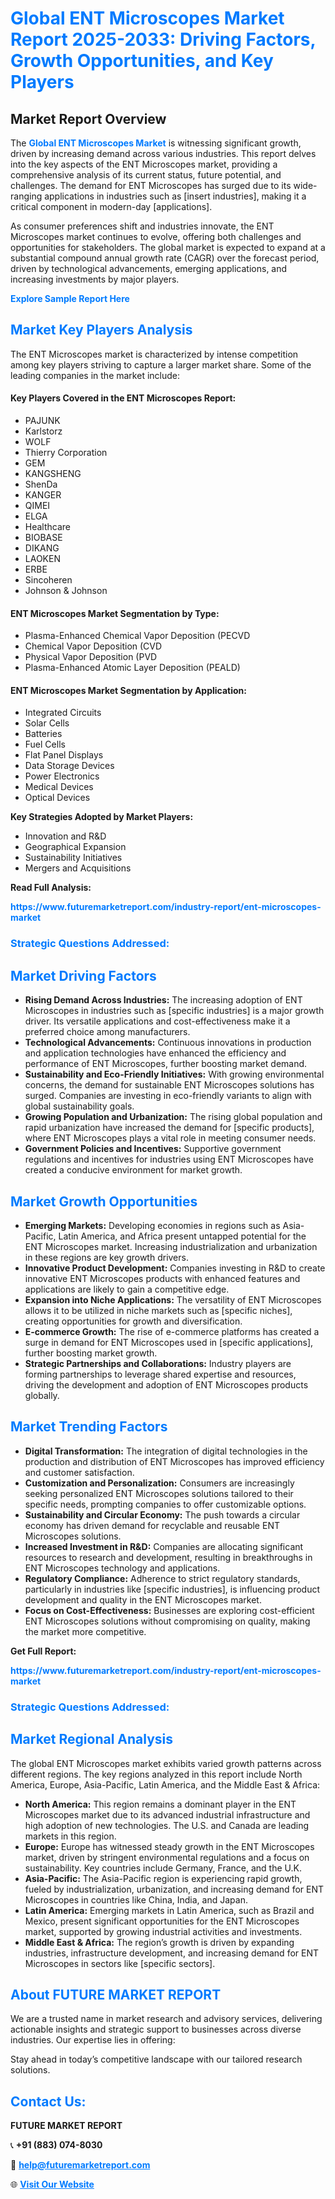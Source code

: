 <h1 style="color: #007BFF;">Global ENT Microscopes Market Report 2025-2033: Driving Factors, Growth Opportunities, and Key Players</h1>

<section id="overview">
<h2>Market Report Overview</h2>
<p>The <a href="https://www.futuremarketreport.com/industry-report/ent-microscopes-market" style="color: #007BFF; text-decoration: none;"><strong>Global ENT Microscopes Market</strong></a> is witnessing significant growth, driven by increasing demand across various industries. This report delves into the key aspects of the ENT Microscopes market, providing a comprehensive analysis of its current status, future potential, and challenges. The demand for ENT Microscopes has surged due to its wide-ranging applications in industries such as [insert industries], making it a critical component in modern-day [applications].</p>
<p>As consumer preferences shift and industries innovate, the ENT Microscopes market continues to evolve, offering both challenges and opportunities for stakeholders. The global market is expected to expand at a substantial compound annual growth rate (CAGR) over the forecast period, driven by technological advancements, emerging applications, and increasing investments by major players.</p>
</section>

<section id="overview">
<p><a href="https://www.futuremarketreport.com/request-sample/reportId=33871" style="color: #007BFF; text-decoration: none;"><strong>Explore Sample Report Here</strong></a></p>
</section>

<section id="key-players">
<h2 style="color: #007BFF;">Market Key Players Analysis</h2>
<p>The ENT Microscopes market is characterized by intense competition among key players striving to capture a larger market share. Some of the leading companies in the market include:</p>
<h4>Key Players Covered in the ENT Microscopes Report:</h4>
<ul><li>PAJUNK</li><li>Karlstorz</li><li>WOLF</li><li>Thierry Corporation</li><li>GEM</li><li>KANGSHENG</li><li>ShenDa</li><li>KANGER</li><li>QIMEI</li><li>ELGA</li><li>Healthcare</li><li>BIOBASE</li><li>DIKANG</li><li>LAOKEN</li><li>ERBE</li><li>Sincoheren</li><li>Johnson &amp; Johnson</li></ul>
<h4>ENT Microscopes Market Segmentation by Type:</h4>
<ul><li>Plasma-Enhanced Chemical Vapor Deposition (PECVD</li><li>Chemical Vapor Deposition (CVD</li><li>Physical Vapor Deposition (PVD</li><li>Plasma-Enhanced Atomic Layer Deposition (PEALD)</li></ul>

<h4>ENT Microscopes Market Segmentation by Application:</h4>
<ul><li>Integrated Circuits</li><li>Solar Cells</li><li>Batteries</li><li>Fuel Cells</li><li>Flat Panel Displays</li><li>Data Storage Devices</li><li>Power Electronics</li><li>Medical Devices</li><li>Optical Devices</li></ul>
<p><strong>Key Strategies Adopted by Market Players:</strong></p>
<ul>
<li>Innovation and R&D</li>
<li>Geographical Expansion</li>
<li>Sustainability Initiatives</li>
<li>Mergers and Acquisitions</li>
</ul>
</section>

<section>
<p><strong>Read Full Analysis: </strong></p><a href="https://www.futuremarketreport.com/industry-report/ent-microscopes-market" style="color: #007BFF; text-decoration: none;"><strong>https://www.futuremarketreport.com/industry-report/ent-microscopes-market</strong></a>
<h3 style="color: #007BFF;">Strategic Questions Addressed:</h3>
</section>

<section id="driving-factors">
<h2 style="color: #007BFF;">Market Driving Factors</h2>
<ul>
<li><strong>Rising Demand Across Industries:</strong> The increasing adoption of ENT Microscopes in industries such as [specific industries] is a major growth driver. Its versatile applications and cost-effectiveness make it a preferred choice among manufacturers.</li>
<li><strong>Technological Advancements:</strong> Continuous innovations in production and application technologies have enhanced the efficiency and performance of ENT Microscopes, further boosting market demand.</li>
<li><strong>Sustainability and Eco-Friendly Initiatives:</strong> With growing environmental concerns, the demand for sustainable ENT Microscopes solutions has surged. Companies are investing in eco-friendly variants to align with global sustainability goals.</li>
<li><strong>Growing Population and Urbanization:</strong> The rising global population and rapid urbanization have increased the demand for [specific products], where ENT Microscopes plays a vital role in meeting consumer needs.</li>
<li><strong>Government Policies and Incentives:</strong> Supportive government regulations and incentives for industries using ENT Microscopes have created a conducive environment for market growth.</li>
</ul>
</section>

<section id="growth-opportunities">
<h2 style="color: #007BFF;">Market Growth Opportunities</h2>
<ul>
<li><strong>Emerging Markets:</strong> Developing economies in regions such as Asia-Pacific, Latin America, and Africa present untapped potential for the ENT Microscopes market. Increasing industrialization and urbanization in these regions are key growth drivers.</li>
<li><strong>Innovative Product Development:</strong> Companies investing in R&D to create innovative ENT Microscopes products with enhanced features and applications are likely to gain a competitive edge.</li>
<li><strong>Expansion into Niche Applications:</strong> The versatility of ENT Microscopes allows it to be utilized in niche markets such as [specific niches], creating opportunities for growth and diversification.</li>
<li><strong>E-commerce Growth:</strong> The rise of e-commerce platforms has created a surge in demand for ENT Microscopes used in [specific applications], further boosting market growth.</li>
<li><strong>Strategic Partnerships and Collaborations:</strong> Industry players are forming partnerships to leverage shared expertise and resources, driving the development and adoption of ENT Microscopes products globally.</li>
</ul>
</section>

<section id="trending-factors">
<h2 style="color: #007BFF;">Market Trending Factors</h2>
<ul>
<li><strong>Digital Transformation:</strong> The integration of digital technologies in the production and distribution of ENT Microscopes has improved efficiency and customer satisfaction.</li>
<li><strong>Customization and Personalization:</strong> Consumers are increasingly seeking personalized ENT Microscopes solutions tailored to their specific needs, prompting companies to offer customizable options.</li>
<li><strong>Sustainability and Circular Economy:</strong> The push towards a circular economy has driven demand for recyclable and reusable ENT Microscopes solutions.</li>
<li><strong>Increased Investment in R&D:</strong> Companies are allocating significant resources to research and development, resulting in breakthroughs in ENT Microscopes technology and applications.</li>
<li><strong>Regulatory Compliance:</strong> Adherence to strict regulatory standards, particularly in industries like [specific industries], is influencing product development and quality in the ENT Microscopes market.</li>
<li><strong>Focus on Cost-Effectiveness:</strong> Businesses are exploring cost-efficient ENT Microscopes solutions without compromising on quality, making the market more competitive.</li>
</ul>
</section>

<section>
<p><strong>Get Full Report: </strong></p><a href="https://www.futuremarketreport.com/industry-report/ent-microscopes-market" style="color: #007BFF; text-decoration: none;"><strong>https://www.futuremarketreport.com/industry-report/ent-microscopes-market</strong></a>
<h3 style="color: #007BFF;">Strategic Questions Addressed:</h3>
</section>


<section id="regional-analysis">
<h2 style="color: #007BFF;">Market Regional Analysis</h2>
<p>The global ENT Microscopes market exhibits varied growth patterns across different regions. The key regions analyzed in this report include North America, Europe, Asia-Pacific, Latin America, and the Middle East & Africa:</p>
<ul>
<li><strong>North America:</strong> This region remains a dominant player in the ENT Microscopes market due to its advanced industrial infrastructure and high adoption of new technologies. The U.S. and Canada are leading markets in this region.</li>
<li><strong>Europe:</strong> Europe has witnessed steady growth in the ENT Microscopes market, driven by stringent environmental regulations and a focus on sustainability. Key countries include Germany, France, and the U.K.</li>
<li><strong>Asia-Pacific:</strong> The Asia-Pacific region is experiencing rapid growth, fueled by industrialization, urbanization, and increasing demand for ENT Microscopes in countries like China, India, and Japan.</li>
<li><strong>Latin America:</strong> Emerging markets in Latin America, such as Brazil and Mexico, present significant opportunities for the ENT Microscopes market, supported by growing industrial activities and investments.</li>
<li><strong>Middle East & Africa:</strong> The region’s growth is driven by expanding industries, infrastructure development, and increasing demand for ENT Microscopes in sectors like [specific sectors].</li>
</ul>
</section>

<footer>
<h2 style="color: #007BFF;">About FUTURE MARKET REPORT</h2>
<p>We are a trusted name in market research and advisory services, delivering actionable insights and strategic support to businesses across diverse industries. Our expertise lies in offering:</p>

<p>Stay ahead in today’s competitive landscape with our tailored research solutions.</p>

<h2 style="color: #007BFF;">Contact Us:</h2>
<p><strong>FUTURE MARKET REPORT</strong></p>
<p>📞 <strong>+91 (883) 074-8030</strong></p>
<p>📧 <strong><a href="mailto:help@futuremarketreport.com" style="color: #007BFF;">help@futuremarketreport.com</a></strong></p>
<p>🌐 <strong><a href="https://www.futuremarketreport.com/" style="color: #007BFF;">Visit Our Website</a></strong></p>
</footer>